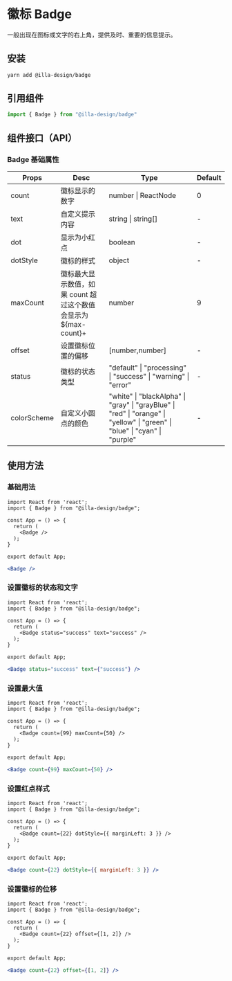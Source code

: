 # 徽标 Badge

一般出现在图标或文字的右上角，提供及时、重要的信息提示。

## 安装

```bash
yarn add @illa-design/badge
```

## 引用组件

```jsx
import { Badge } from "@illa-design/badge"
```

## 组件接口（API）

### Badge 基础属性

| Props       | Desc                                                            | Type                                                                                                                        | Default |
| ----------- | --------------------------------------------------------------- | --------------------------------------------------------------------------------------------------------------------------- | ------- |
| count       | 徽标显示的数字                                                  | number \| ReactNode                                                                                                         | 0       |
| text        | 自定义提示内容                                                  | string \| string[]                                                                                                          | -       |
| dot         | 显示为小红点                                                    | boolean                                                                                                                     | -       |
| dotStyle    | 徽标的样式                                                      | object                                                                                                                      | -       |
| maxCount    | 徽标最大显示数值，如果 count 超过这个数值会显示为 ${max-count}+ | number                                                                                                                      | 9       |
| offset      | 设置徽标位置的偏移                                              | [number,number]                                                                                                             | -       |
| status      | 徽标的状态类型                                                  | "default" \| "processing" \| "success" \| "warning" \| "error"                                                              | -       |
| colorScheme | 自定义小圆点的颜色                                              | "white" \| "blackAlpha" \| "gray" \| "grayBlue" \| "red" \| "orange" \| "yellow" \| "green" \| "blue" \| "cyan" \| "purple" | -       |

## 使用方法

### 基础用法

```SnackPlayer name=基础用法&description=基础用法&platform=web&supportedPlatforms=web&dependencies=@illa-design/badge
import React from 'react';
import { Badge } from "@illa-design/badge";

const App = () => {
  return (
    <Badge />
  );
}

export default App;

```

```jsx
<Badge />
```

### 设置徽标的状态和文字

```SnackPlayer name=设置徽标的状态和文字&description=设置徽标的状态和文字&platform=web&supportedPlatforms=web&dependencies=@illa-design/badge
import React from 'react';
import { Badge } from "@illa-design/badge";

const App = () => {
  return (
    <Badge status="success" text="success" />
  );
}

export default App;

```

```jsx
<Badge status="success" text={"success"} />
```

### 设置最大值

```SnackPlayer name=设置最大值&description=设置最大值&platform=web&supportedPlatforms=web&dependencies=@illa-design/badge
import React from 'react';
import { Badge } from "@illa-design/badge";

const App = () => {
  return (
    <Badge count={99} maxCount={50} />
  );
}

export default App;

```

```jsx
<Badge count={99} maxCount={50} />
```

### 设置红点样式

```SnackPlayer name=设置红点样式&description=设置红点样式&platform=web&supportedPlatforms=web&dependencies=@illa-design/badge
import React from 'react';
import { Badge } from "@illa-design/badge";

const App = () => {
  return (
    <Badge count={22} dotStyle={{ marginLeft: 3 }} />
  );
}

export default App;

```

```jsx
<Badge count={22} dotStyle={{ marginLeft: 3 }} />
```

### 设置徽标的位移

```SnackPlayer name=设置徽标的位移&description=设置徽标的位移&platform=web&supportedPlatforms=web&dependencies=@illa-design/badge
import React from 'react';
import { Badge } from "@illa-design/badge";

const App = () => {
  return (
    <Badge count={22} offset={[1, 2]} />
  );
}

export default App;

```

```jsx
<Badge count={22} offset={[1, 2]} />
```
